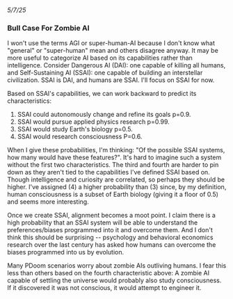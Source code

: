 <!-- trick pandoc to not wrapping date in a paragraph tag -->
<em>5/7/25</em>
<h3>Bull Case For Zombie AI</h3>

I won't use the terms AGI or super-human-AI because I don't know what "general" or "super-human" mean and others disagree anyway. It may be more useful to categorize AI based on its capabilities rather than intelligence. Consider Dangerous AI (DAI): one capable of killing all humans, and Self-Sustaining AI (SSAI): one capable of building an interstellar civilization. SSAI is DAI, and humans are SSAI. I'll focus on SSAI for now.

Based on SSAI's capabilities, we can work backward to predict its characteristics:
1. SSAI could autonomously change and refine its goals p=0.9.
2. SSAI would pursue applied physics research p=0.99.
3. SSAI would study Earth's biology p=0.5.
4. SSAI would research consciousness P=0.6.

When I give these probabilities, I'm thinking: "Of the possible SSAI systems, how many would have these features?". It's hard to imagine such a system without the first two characteristics. The third and fourth are harder to pin down as they aren't tied to the capabilities I've defined SSAI based on. Though intelligence and curiosity are correlated, so perhaps they should be higher. I've assigned (4) a higher probability than (3) since, by my definition, human consciousness is a subset of Earth biology (giving it a floor of 0.5) and seems more interesting.

Once we create SSAI, alignment becomes a moot point. I claim there is a high probability that an SSAI system will be able to understand the preferences/biases programmed into it and overcome them. And I don't think this should be surprising -- psychology and behavioral economics research over the last century has asked how humans can overcome the biases programmed into us by evolution.

Many PDoom scenarios worry about zombie AIs outliving humans. I fear this less than others based on the fourth characteristic above: A zombie AI capable of settling the universe would probably also study consciousness. If it discovered it was not conscious, it would attempt to engineer it.
